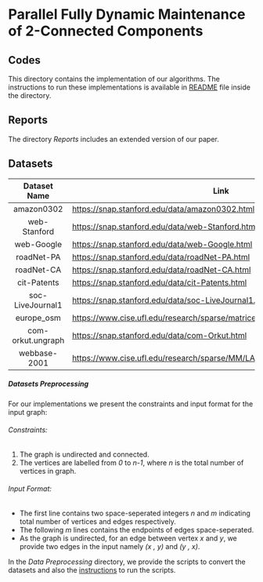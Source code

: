 # Parallel Fully Dynamic Maintenance of 2-Connected Components

## Codes
This directory contains the implementation of our algorithms. 
The instructions to run these implementations is available in [README](Code/README.md) file inside the directory.

## Reports
The directory *Reports* includes an extended version of our paper. 

## Datasets

|    Dataset Name   | Link                                                                               | Vertices | Edges     |
|:-----------------:|------------------------------------------------------------------------------------|----------|-----------|
| amazon0302        | https://snap.stanford.edu/data/amazon0302.html | 262111   | 1234877   |
| web-Stanford      | https://snap.stanford.edu/data/web-Stanford.html | 281903   | 2312497   |
| web-Google        | https://snap.stanford.edu/data/web-Google.html | 875713   | 5105039   |
| roadNet-PA        | https://snap.stanford.edu/data/roadNet-PA.html | 1088092  | 1541898   |
| roadNet-CA        | https://snap.stanford.edu/data/roadNet-CA.html | 1965206  | 2766607   |
| cit-Patents       | https://snap.stanford.edu/data/cit-Patents.html | 3774768  | 16518948  |
| soc-LiveJournal1  | https://snap.stanford.edu/data/soc-LiveJournal1.html | 4847571  | 68993773  |
| europe_osm        | https://www.cise.ufl.edu/research/sparse/matrices/DIMACS10/europe_osm.html | 50912018 | 108109320 |
| com-orkut.ungraph | https://snap.stanford.edu/data/com-Orkut.html | 3072441  | 117185083 |
| webbase-2001        | https://www.cise.ufl.edu/research/sparse/MM/LAW/webbase-2001.tar.gz | 118142155   | 1019903190   |

##### Datasets Preprocessing
For our implementations we present the constraints and input format for the input graph:
###### Constraints:
1. The graph is undirected and connected.
2. The vertices are labelled from *0* to *n-1*, where *n* is the total number of vertices in graph.
###### Input Format:
- The first line contains two space-seperated integers *n* and *m* indicating total number of vertices and edges respectively.
- The following *m* lines contains the endpoints of edges space-seperated.
- As the graph is undirected, for an edge between vertex *x* and *y*, we provide two edges in the input namely *(x , y)* and *(y , x)*.

In the *Data Preprocessing* directory, we provide the scripts to convert the datasets and also the [instructions](Data-Processing/README.md) to run the scripts.

